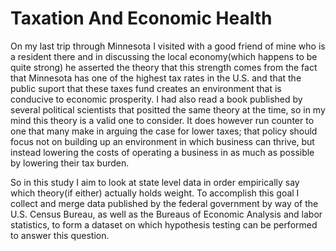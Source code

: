 # Taxation And Economic Health

On my last trip through Minnesota I visited with a good friend of mine who is a resident there and in discussing the local economy(which happens to be quite strong) he asserted the theory that this strength comes from the fact that Minnesota has one of the highest tax rates in the U.S. and that the public suport that these taxes fund creates an environment that is conducive to economic prosperity. I had also read a book published by several political scientists that positted the same theory at the time, so in my mind this theory is a valid one to consider. It does however run counter to one that many make in arguing the case for lower taxes; that policy should focus not on building up an environment in which business can thrive, but instead lowering the costs of operating a business in as much as possible by lowering their tax burden. 

So in this study I aim to look at state level data in order empirically say which theory(if either) actually holds weight. To accomplish this goal I collect and merge data published by the federal government by way of the U.S. Census Bureau, as well as the Bureaus of Economic Analysis and labor statistics, to form a dataset on which hypothesis testing can be performed to answer this question.
